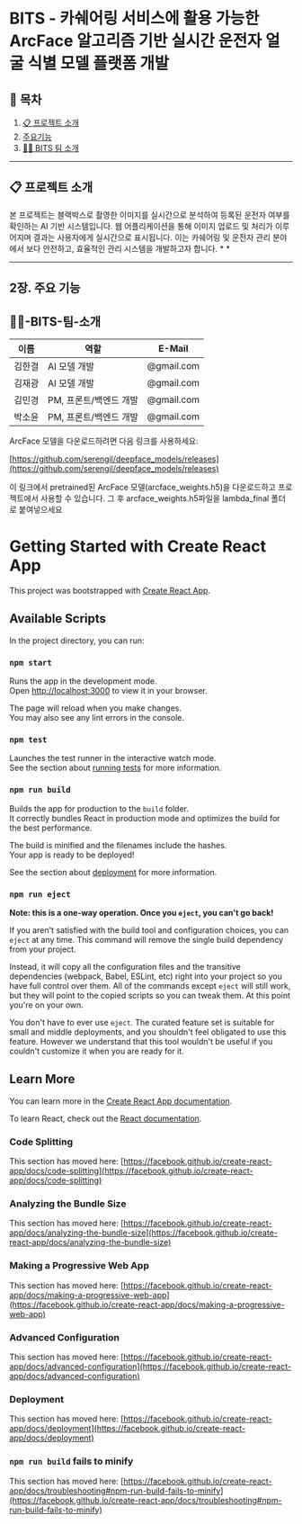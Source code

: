 # BITS - 카쉐어링 서비스에 활용 가능한 ArcFace 알고리즘 기반 실시간 운전자 얼굴 식별 모델 플랫폼 개발 


## 📜 목차
1. [📋 프로젝트 소개](##📋-프로젝트-소개)
2. [주요기능](##2장.-주요-기능)
3. [👨‍💻 BITS 팀 소개](##👨‍💻-BITS-팀-소개)
---
## 📋 프로젝트 소개

 본 프로젝트는 블랙박스로 촬영한 이미지를 실시간으로 분석하여 등록된 운전자 여부를 확인하는 AI 기반 시스템입니다. 웹 어플리케이션을 통해 이미지 업로드 및 처리가 이루어지며 결과는 사용자에게 실시간으로 표시됩니다. 이는 카쉐어링 및 운전자 관리 분야에서 보다 안전하고, 효율적인 관리 시스템을 개발하고자 합니다.
*
*

---
## 2장. 주요 기능

## 👨‍💻-BITS-팀-소개

|이름|역할|E-Mail|
|------|---|---|
|김한결|AI 모델 개발|@gmail.com|
|김재광|AI 모델 개발|@gmail.com|
|김민경|PM, 프론트/백엔드 개발|@gmail.com|
|박소윤|PM, 프론트/백엔드 개발|@gmail.com|


ArcFace 모델을 다운로드하려면 다음 링크를 사용하세요:

[https://github.com/serengil/deepface_models/releases](https://github.com/serengil/deepface_models/releases)

이 링크에서 pretrained된 ArcFace 모델(arcface_weights.h5)을 다운로드하고 프로젝트에서 사용할 수 있습니다.
그 후 arcface_weights.h5파일을 lambda_final 폴더로 붙여넣으세요

# Getting Started with Create React App

This project was bootstrapped with [Create React App](https://github.com/facebook/create-react-app).

## Available Scripts

In the project directory, you can run:

### `npm start`

Runs the app in the development mode.\
Open [http://localhost:3000](http://localhost:3000) to view it in your browser.

The page will reload when you make changes.\
You may also see any lint errors in the console.

### `npm test`

Launches the test runner in the interactive watch mode.\
See the section about [running tests](https://facebook.github.io/create-react-app/docs/running-tests) for more information.

### `npm run build`

Builds the app for production to the `build` folder.\
It correctly bundles React in production mode and optimizes the build for the best performance.

The build is minified and the filenames include the hashes.\
Your app is ready to be deployed!

See the section about [deployment](https://facebook.github.io/create-react-app/docs/deployment) for more information.

### `npm run eject`

**Note: this is a one-way operation. Once you `eject`, you can't go back!**

If you aren't satisfied with the build tool and configuration choices, you can `eject` at any time. This command will remove the single build dependency from your project.

Instead, it will copy all the configuration files and the transitive dependencies (webpack, Babel, ESLint, etc) right into your project so you have full control over them. All of the commands except `eject` will still work, but they will point to the copied scripts so you can tweak them. At this point you're on your own.

You don't have to ever use `eject`. The curated feature set is suitable for small and middle deployments, and you shouldn't feel obligated to use this feature. However we understand that this tool wouldn't be useful if you couldn't customize it when you are ready for it.

## Learn More

You can learn more in the [Create React App documentation](https://facebook.github.io/create-react-app/docs/getting-started).

To learn React, check out the [React documentation](https://reactjs.org/).

### Code Splitting

This section has moved here: [https://facebook.github.io/create-react-app/docs/code-splitting](https://facebook.github.io/create-react-app/docs/code-splitting)

### Analyzing the Bundle Size

This section has moved here: [https://facebook.github.io/create-react-app/docs/analyzing-the-bundle-size](https://facebook.github.io/create-react-app/docs/analyzing-the-bundle-size)

### Making a Progressive Web App

This section has moved here: [https://facebook.github.io/create-react-app/docs/making-a-progressive-web-app](https://facebook.github.io/create-react-app/docs/making-a-progressive-web-app)

### Advanced Configuration

This section has moved here: [https://facebook.github.io/create-react-app/docs/advanced-configuration](https://facebook.github.io/create-react-app/docs/advanced-configuration)

### Deployment

This section has moved here: [https://facebook.github.io/create-react-app/docs/deployment](https://facebook.github.io/create-react-app/docs/deployment)

### `npm run build` fails to minify

This section has moved here: [https://facebook.github.io/create-react-app/docs/troubleshooting#npm-run-build-fails-to-minify](https://facebook.github.io/create-react-app/docs/troubleshooting#npm-run-build-fails-to-minify)
